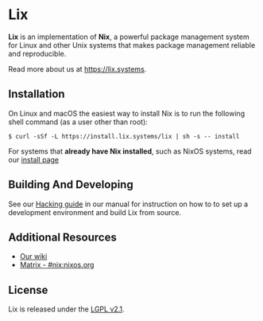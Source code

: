 # Lix

**Lix** is an implementation of **Nix**, a powerful package management system for Linux and other Unix systems that makes package management reliable and reproducible.

Read more about us at https://lix.systems.

## Installation

On Linux and macOS the easiest way to install Nix is to run the following shell command
(as a user other than root):

```console
$ curl -sSf -L https://install.lix.systems/lix | sh -s -- install
```

For systems that **already have Nix installed**, such as NixOS systems, read our [install page](https://lix.systems/install)

## Building And Developing

See our [Hacking guide](https://git.lix.systems/lix-project/lix/src/branch/main/doc/manual/src/contributing/hacking.md) in our manual for instruction on how to to set up a development environment and build Lix from source.

## Additional Resources

- [Our wiki](https://wiki.lix.systems)
- [Matrix - #nix:nixos.org](https://matrix.to/#/#space:lix.systems)

## License

Lix is released under the [LGPL v2.1](./COPYING).

